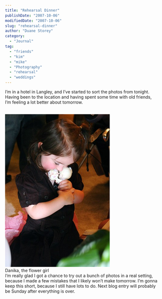 ```yaml
---
title: "Rehearsal Dinner"
publishDate: "2007-10-06"
modifiedDate: "2007-10-06"
slug: "rehearsal-dinner"
author: "Duane Storey"
category:
  - "Journal"
tag:
  - "friends"
  - "kim"
  - "mike"
  - "Photography"
  - "rehearsal"
  - "weddings"
---
```


I’m in a hotel in Langley, and I’ve started to sort the photos from tonight. Having been to the location and having spent some time with old friends, I’m feeling a lot better about tomorrow.

  
[  
![](_images/rehearsal-dinner-1.jpg)  ](http://www.flickr.com/photos/duanestorey/1494298784/)  
Danika, the flower girl  
I’m really glad I got a chance to try out a bunch of photos in a real setting, because I made a few mistakes that I likely won’t make tomorrow. I’m gonna keep this short, because I still have lots to do. Next blog entry will probably be Sunday after everything is over.